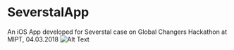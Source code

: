 # SeverstalApp
An iOS App developed for Severstal case on Global Changers Hackathon at MIPT, 04.03.2018
![Alt Text](https://media.giphy.com/media/fWgAXbJabRWnzRn9Qe/giphy.gif)
